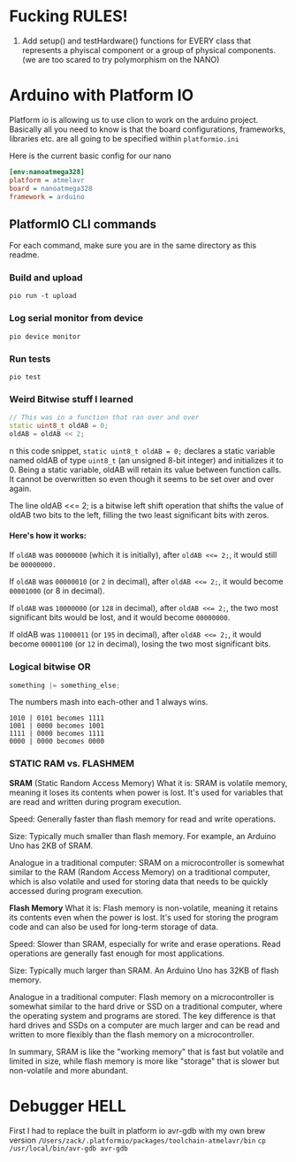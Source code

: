 # Fucking RULES!
1. Add setup() and testHardware() functions for EVERY class that represents a phyiscal component or a group of physical components. (we are too scared to try polymorphism on the NANO)
# Arduino with Platform IO

Platform io is allowing us to use clion to work on the arduino project.
Basically all you need to know is that the board configurations, frameworks, libraries etc. are all going to be specified within `platformio.ini`

Here is the current basic config for our nano

```.ini
[env:nanoatmega328]
platform = atmelavr
board = nanoatmega328
framework = arduino
```

## PlatformIO CLI commands

For each command, make sure you are in the same directory as this readme.

### Build and upload
`pio run -t upload`

### Log serial monitor from device
`pio device monitor`

### Run tests
`pio test`

### Weird Bitwise stuff I learned
```cpp
// This was in a function that ran over and over
static uint8_t oldAB = 0;
oldAB = oldAB << 2;
```

n this code snippet, `static uint8_t oldAB = 0;` declares a static variable named oldAB of type `uint8_t` 
(an unsigned 8-bit integer) and initializes it to 0. Being a static variable, oldAB will retain its value between 
function calls. It cannot be overwritten so even though it seems to be set over and over again.

The line oldAB <<= 2; is a bitwise left shift operation that shifts the value of oldAB two bits to the left, filling 
the two least significant bits with zeros.

#### Here's how it works:

If `oldAB` was `00000000` (which it is initially), after `oldAB <<= 2;`, it would still be `00000000.`

If `oldAB` was `00000010` (or `2` in decimal), after `oldAB <<= 2;`, it would become `00001000` (or 8 in decimal).

If `oldAB` was `10000000` (or `128` in decimal), after `oldAB <<= 2;`, the two most significant bits would be lost, 
and it would become `00000000`.

If oldAB was `11000011` (or `195` in decimal), after `oldAB <<= 2;`, it would become `00001100` (or `12` in decimal), 
losing the two most significant bits.

### Logical bitwise OR

```cpp
something |= something_else;
```
The numbers mash into each-other and 1 always wins.
```
1010 | 0101 becomes 1111
1001 | 0000 becomes 1001
1111 | 0000 becomes 1111
0000 | 0000 becomes 0000
```

### STATIC RAM vs. FLASHMEM
**SRAM** (Static Random Access Memory)
What it is: SRAM is volatile memory, meaning it loses its contents when power is lost. It's used for variables that are read and written during program execution.

Speed: Generally faster than flash memory for read and write operations.

Size: Typically much smaller than flash memory. For example, an Arduino Uno has 2KB of SRAM.

Analogue in a traditional computer: SRAM on a microcontroller is somewhat similar to the RAM (Random Access Memory) on a traditional computer, which is also volatile and used for storing data that needs to be quickly accessed during program execution.

**Flash Memory**
What it is: Flash memory is non-volatile, meaning it retains its contents even when the power is lost. It's used for storing the program code and can also be used for long-term storage of data.

Speed: Slower than SRAM, especially for write and erase operations. Read operations are generally fast enough for most applications.

Size: Typically much larger than SRAM. An Arduino Uno has 32KB of flash memory.

Analogue in a traditional computer: Flash memory on a microcontroller is somewhat similar to the hard drive or SSD on a traditional computer, where the operating system and programs are stored. The key difference is that hard drives and SSDs on a computer are much larger and can be read and written to more flexibly than the flash memory on a microcontroller.

In summary, SRAM is like the "working memory" that is fast but volatile and limited in size, while flash memory is more like "storage" that is slower but non-volatile and more abundant.



# Debugger HELL

First I had to replace the built in platform io avr-gdb with my own brew version
`/Users/zack/.platformio/packages/toolchain-atmelavr/bin`
`cp /usr/local/bin/avr-gdb avr-gdb`

